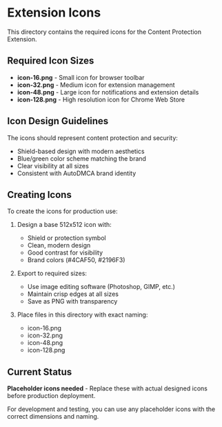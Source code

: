 # Extension Icons

This directory contains the required icons for the Content Protection Extension.

## Required Icon Sizes

- **icon-16.png** - Small icon for browser toolbar
- **icon-32.png** - Medium icon for extension management
- **icon-48.png** - Large icon for notifications and extension details
- **icon-128.png** - High resolution icon for Chrome Web Store

## Icon Design Guidelines

The icons should represent content protection and security:
- Shield-based design with modern aesthetics
- Blue/green color scheme matching the brand
- Clear visibility at all sizes
- Consistent with AutoDMCA brand identity

## Creating Icons

To create the icons for production use:

1. Design a base 512x512 icon with:
   - Shield or protection symbol
   - Clean, modern design
   - Good contrast for visibility
   - Brand colors (#4CAF50, #2196F3)

2. Export to required sizes:
   - Use image editing software (Photoshop, GIMP, etc.)
   - Maintain crisp edges at all sizes
   - Save as PNG with transparency

3. Place files in this directory with exact naming:
   - icon-16.png
   - icon-32.png  
   - icon-48.png
   - icon-128.png

## Current Status

**Placeholder icons needed** - Replace these with actual designed icons before production deployment.

For development and testing, you can use any placeholder icons with the correct dimensions and naming.